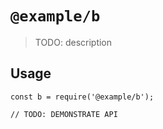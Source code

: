 # `@example/b`

> TODO: description

## Usage

```
const b = require('@example/b');

// TODO: DEMONSTRATE API
```
